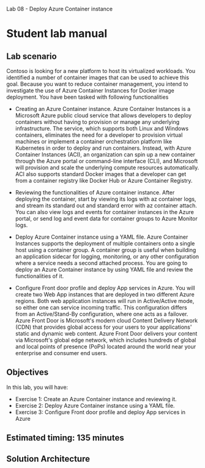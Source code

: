 Lab 08 - Deploy Azure Container instance
# Student lab manual

## Lab scenario

Contoso is looking for a new platform to host its virtualized workloads. You identified a number of container images that can be used to achieve this goal. Because you want to reduce container management, you intend to investigate the use of Azure Container Instances for Docker image deployment. You have been tasked with following functionalities

- Creating an Azure Container instance. Azure Container Instances is a Microsoft Azure public cloud service that allows developers to deploy containers without having to provision or manage any underlying infrastructure. The service, which supports both Linux and Windows containers, eliminates the need for a developer to provision virtual machines or implement a container orchestration platform like Kubernetes in order to deploy and run containers. Instead, with Azure Container Instances (ACI), an organization can spin up a new container through the Azure portal or command-line interface (CLI), and Microsoft will provision and scale the underlying compute resources automatically. ACI also supports standard Docker images that a developer can get from a container registry like Docker Hub or Azure Container Registry.

- Reviewing the functionalities of Azure container instance. After deploying the container, start by viewing its logs with az container logs, and stream its standard out and standard error with az container attach. You can also view logs and events for container instances in the Azure portal, or send log and event data for container groups to Azure Monitor logs.

- Deploy Azure Container instance using a YAML file. Azure Container Instances supports the deployment of multiple containers onto a single host using a container group. A container group is useful when building an application sidecar for logging, monitoring, or any other configuration where a service needs a second attached process. You are going to deploy an Azure Container instance by using YAML file and review the functionalities of it.

- Configure Front door profile and deploy App services in Azure. You will create two Web App instances that are deployed in two different Azure regions. Both web application instances will run in Active/Active mode, so either one can service incoming traffic. This configuration differs from an Active/Stand-By configuration, where one acts as a failover. Azure Front Door is Microsoft's modern cloud Content Delivery Network (CDN) that provides global access for your users to your applications' static and dynamic web content. Azure Front Door delivers your content via Microsoft's global edge network, which includes hundreds of global and local points of presence (PoPs) located around the world near your enterprise and consumer end users.

## Objectives

In this lab, you will have:

+ Exercise 1: Create an Azure Container instance and reviewing it.
+ Exercise 2: Deploy Azure Container instance using a YAML file.
+ Exercise 3: Configure Front door profile and deploy App services in Azure


## Estimated timing: 135 minutes
## Solution Architecture

